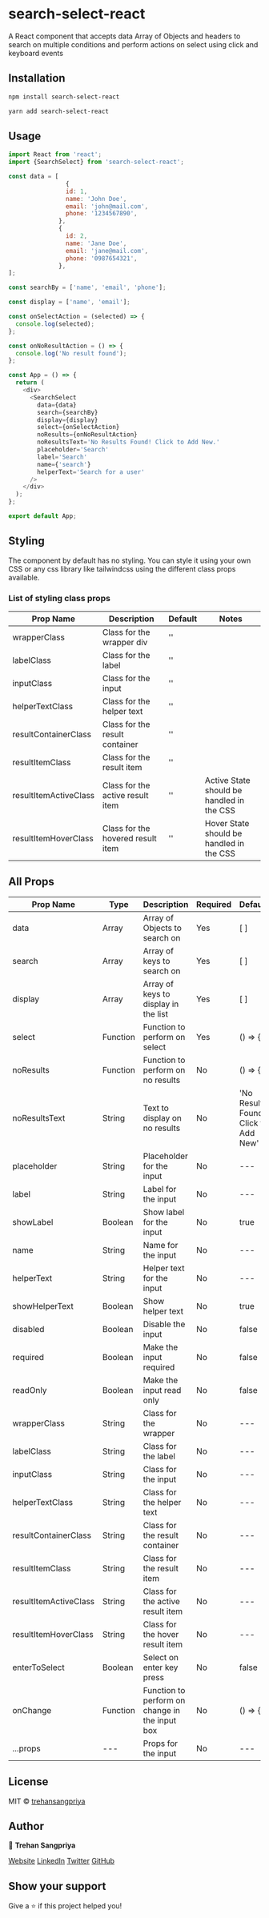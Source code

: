 # search-select-react

A React component that accepts data Array of Objects and headers to search on multiple conditions and perform actions on select using click and keyboard events

## Installation

```bash
npm install search-select-react
```

```bash
yarn add search-select-react
```

## Usage

```javascript
import React from 'react';
import {SearchSelect} from 'search-select-react';

const data = [
                {
                id: 1,
                name: 'John Doe',
                email: 'john@mail.com',
                phone: '1234567890',
              },
              {
                id: 2,
                name: 'Jane Doe',
                email: 'jane@mail.com',
                phone: '0987654321',
              },
];

const searchBy = ['name', 'email', 'phone'];

const display = ['name', 'email'];

const onSelectAction = (selected) => {
  console.log(selected);
};

const onNoResultAction = () => {
  console.log('No result found');
};

const App = () => {
  return (
    <div>
      <SearchSelect
        data={data}
        search={searchBy}
        display={display}
        select={onSelectAction}
        noResults={onNoResultAction}
        noResultsText='No Results Found! Click to Add New.'
        placeholder='Search'
        label='Search'
        name={'search'}
        helperText='Search for a user'
      />
    </div>
  );
};

export default App;
```

## Styling

The component by default has no styling. You can style it using your own CSS or any css library like tailwindcss using the different class props available.

### List of styling class props

| Prop Name | Description | Default | Notes |
| --- | --- | --- | --- |
| wrapperClass | Class for the wrapper div | '' | |
| labelClass | Class for the label | '' | |
| inputClass | Class for the input | '' | |
| helperTextClass | Class for the helper text | '' | |
| resultContainerClass | Class for the result container | '' | |
| resultItemClass | Class for the result item | '' | |
| resultItemActiveClass | Class for the active result item | '' | Active State should be handled in the CSS |
| resultItemHoverClass | Class for the hovered result item | '' | Hover State should be handled in the CSS |

## All Props

| Prop Name | Type | Description | Required | Default |
| --- | --- | --- | --- | --- |
| data | Array | Array of Objects to search on | Yes | [ ] |
| search | Array | Array of keys to search on | Yes | [ ] |
| display | Array | Array of keys to display in the list | Yes | [ ] |
| select | Function | Function to perform on select | Yes | () => {} |
| noResults | Function | Function to perform on no results | No | () => {} |
| noResultsText | String | Text to display on no results | No | 'No Results Found! Click to Add New' |
| placeholder | String | Placeholder for the input | No | --- |
| label | String | Label for the input | No | --- |
| showLabel | Boolean | Show label for the input | No | true |
| name | String | Name for the input | No | --- |
| helperText | String | Helper text for the input | No | --- |
| showHelperText | Boolean | Show helper text | No | true |
| disabled | Boolean | Disable the input | No | false |
| required | Boolean | Make the input required | No | false |
| readOnly | Boolean | Make the input read only | No | false |
| wrapperClass | String | Class for the wrapper | No | --- |
| labelClass | String | Class for the label | No | --- |
| inputClass | String | Class for the input | No | --- |
| helperTextClass | String | Class for the helper text | No | --- |
| resultContainerClass | String | Class for the result container | No | --- |
| resultItemClass | String | Class for the result item | No | --- |
| resultItemActiveClass | String | Class for the active result item | No | --- |
| resultItemHoverClass | String | Class for the hover result item | No | --- |
| enterToSelect | Boolean | Select on enter key press | No | false |
| onChange | Function | Function to perform on change in the input box | No | () => {} |
| ...props | --- | Props for the input | No | --- |

## License

MIT © [trehansangpriya](https://github.com/trehansangpriya)

## Author

👤 **Trehan Sangpriya**

[Website](https://trehansangpriya.in)
[LinkedIn](https://linkedin.com/in/trehan-sangpriya)
[Twitter](https://twitter.com/trehansangpriya)
[GitHub](https://github.com/trehansangpriya)

## Show your support

Give a ⭐️ if this project helped you!
